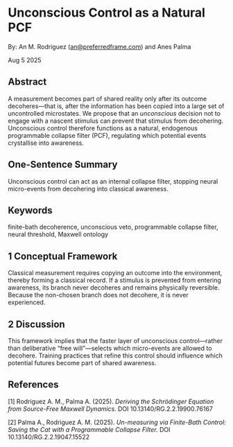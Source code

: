 # Unconscious Control as a Natural PCF

By: An M. Rodriguez (an@preferredframe.com) and Anes Palma

Aug 5 2025

## Abstract
A measurement becomes part of shared reality only after its outcome decoheres—that is, after the information has been copied into a large set of uncontrolled microstates. We propose that an *unconscious* decision not to engage with a nascent stimulus can prevent that stimulus from decohering. Unconscious control therefore functions as a natural, endogenous programmable collapse filter (PCF), regulating which potential events crystallise into awareness.

## One-Sentence Summary
Unconscious control can act as an internal collapse filter, stopping neural micro-events from decohering into classical awareness.

## Keywords
finite-bath decoherence, unconscious veto, programmable collapse filter, neural threshold, Maxwell ontology

## 1 Conceptual Framework
Classical measurement requires copying an outcome into the environment, thereby forming a classical record. If a stimulus is prevented from entering awareness, its branch never decoheres and remains physically reversible. Because the non-chosen branch does not decohere, it is never experienced.

## 2 Discussion
This framework implies that the faster layer of unconscious control—rather than deliberative “free will”—selects which micro-events are allowed to decohere. Training practices that refine this control should influence which potential futures become part of shared awareness.

## References
[1] Rodriguez A. M., Palma A. (2025). *Deriving the Schrödinger Equation from Source-Free Maxwell Dynamics.* DOI 10.13140/RG.2.2.19900.76167

[2] Palma A., Rodriguez A. M. (2025). *Un-measuring via Finite-Bath Control: Saving the Cat with a Programmable Collapse Filter.* DOI 10.13140/RG.2.2.19047.15522
